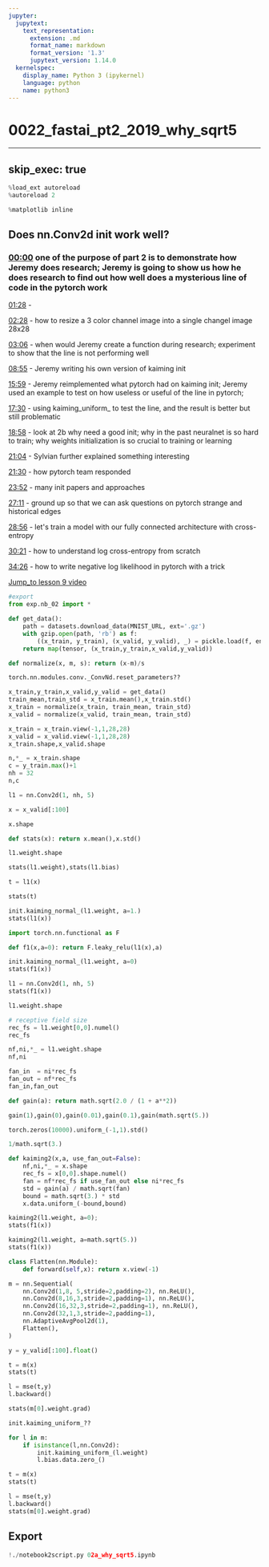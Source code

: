 ```yaml
---
jupyter:
  jupytext:
    text_representation:
      extension: .md
      format_name: markdown
      format_version: '1.3'
      jupytext_version: 1.14.0
  kernelspec:
    display_name: Python 3 (ipykernel)
    language: python
    name: python3
---
```


# 0022_fastai_pt2_2019_why_sqrt5

<!-- #raw -->
---
skip_exec: true
---
<!-- #endraw -->

```python
%load_ext autoreload
%autoreload 2

%matplotlib inline
```

## Does nn.Conv2d init work well?
### [00:00](https://youtu.be/AcA8HAYh7IE?list=PLfYUBJiXbdtTIdtE1U8qgyxo4Jy2Y91uj&t=0) one of the purpose of part 2 is to demonstrate how Jeremy does research; Jeremy is going to show us how he does research to find out how well does a mysterious line of code in the pytorch work

[01:28](https://youtu.be/AcA8HAYh7IE?list=PLfYUBJiXbdtTIdtE1U8qgyxo4Jy2Y91uj&t=88) - 

[02:28](https://youtu.be/AcA8HAYh7IE?list=PLfYUBJiXbdtTIdtE1U8qgyxo4Jy2Y91uj&t=148) - how to resize a 3 color channel image into a single changel image 28x28

[03:06](https://youtu.be/AcA8HAYh7IE?list=PLfYUBJiXbdtTIdtE1U8qgyxo4Jy2Y91uj&t=186) - when would Jeremy create a function during research; experiment to show that the line is not performing well

[08:55](https://youtu.be/AcA8HAYh7IE?list=PLfYUBJiXbdtTIdtE1U8qgyxo4Jy2Y91uj&t=535) - Jeremy writing his own version of kaiming init

[15:59](https://youtu.be/AcA8HAYh7IE?list=PLfYUBJiXbdtTIdtE1U8qgyxo4Jy2Y91uj&t=959) - Jeremy reimplemented what pytorch had on kaiming init; Jeremy used an example to test on how useless or useful of the line in pytorch;

[17:30](https://youtu.be/AcA8HAYh7IE?list=PLfYUBJiXbdtTIdtE1U8qgyxo4Jy2Y91uj&t=1050) -  using kaiming_uniform_ to test the line, and the result is better but still problematic

[18:58](https://youtu.be/AcA8HAYh7IE?list=PLfYUBJiXbdtTIdtE1U8qgyxo4Jy2Y91uj&t=1138) - look at 2b why need a good init; why in the past neuralnet is so hard to train; why weights initialization is so crucial to training or learning


[21:04](https://youtu.be/AcA8HAYh7IE?list=PLfYUBJiXbdtTIdtE1U8qgyxo4Jy2Y91uj&t=1264) - Sylvian further explained something interesting 

[21:30](https://youtu.be/AcA8HAYh7IE?list=PLfYUBJiXbdtTIdtE1U8qgyxo4Jy2Y91uj&t=1290) - how pytorch team responded

[23:52](https://youtu.be/AcA8HAYh7IE?list=PLfYUBJiXbdtTIdtE1U8qgyxo4Jy2Y91uj&t=1433) - many init papers and approaches

[27:11](https://youtu.be/AcA8HAYh7IE?list=PLfYUBJiXbdtTIdtE1U8qgyxo4Jy2Y91uj&t=1631) - ground up so that we can ask questions on pytorch strange and historical edges

[28:56](https://youtu.be/AcA8HAYh7IE?list=PLfYUBJiXbdtTIdtE1U8qgyxo4Jy2Y91uj&t=1736) - let's train a model with our fully connected architecture with cross-entropy

[30:21](https://youtu.be/AcA8HAYh7IE?list=PLfYUBJiXbdtTIdtE1U8qgyxo4Jy2Y91uj&t=1821) - how to understand  log cross-entropy from scratch

[34:26](https://youtu.be/AcA8HAYh7IE?list=PLfYUBJiXbdtTIdtE1U8qgyxo4Jy2Y91uj&t=2066) - how to write negative log likelihood in pytorch with a trick



[Jump_to lesson 9 video](https://course19.fast.ai/videos/?lesson=9&t=21)

```python
#export
from exp.nb_02 import *

def get_data():
    path = datasets.download_data(MNIST_URL, ext='.gz')
    with gzip.open(path, 'rb') as f:
        ((x_train, y_train), (x_valid, y_valid), _) = pickle.load(f, encoding='latin-1')
    return map(tensor, (x_train,y_train,x_valid,y_valid))

def normalize(x, m, s): return (x-m)/s
```

```python
torch.nn.modules.conv._ConvNd.reset_parameters??
```

```python
x_train,y_train,x_valid,y_valid = get_data()
train_mean,train_std = x_train.mean(),x_train.std()
x_train = normalize(x_train, train_mean, train_std)
x_valid = normalize(x_valid, train_mean, train_std)
```

```python
x_train = x_train.view(-1,1,28,28)
x_valid = x_valid.view(-1,1,28,28)
x_train.shape,x_valid.shape
```

```python
n,*_ = x_train.shape
c = y_train.max()+1
nh = 32
n,c
```

```python
l1 = nn.Conv2d(1, nh, 5)
```

```python
x = x_valid[:100]
```

```python
x.shape
```

```python
def stats(x): return x.mean(),x.std()
```

```python
l1.weight.shape
```

```python
stats(l1.weight),stats(l1.bias)
```

```python
t = l1(x)
```

```python
stats(t)
```

```python
init.kaiming_normal_(l1.weight, a=1.)
stats(l1(x))
```

```python
import torch.nn.functional as F
```

```python
def f1(x,a=0): return F.leaky_relu(l1(x),a)
```

```python
init.kaiming_normal_(l1.weight, a=0)
stats(f1(x))
```

```python
l1 = nn.Conv2d(1, nh, 5)
stats(f1(x))
```

```python
l1.weight.shape
```

```python
# receptive field size
rec_fs = l1.weight[0,0].numel()
rec_fs
```

```python
nf,ni,*_ = l1.weight.shape
nf,ni
```

```python
fan_in  = ni*rec_fs
fan_out = nf*rec_fs
fan_in,fan_out
```

```python
def gain(a): return math.sqrt(2.0 / (1 + a**2))
```

```python
gain(1),gain(0),gain(0.01),gain(0.1),gain(math.sqrt(5.))
```

```python
torch.zeros(10000).uniform_(-1,1).std()
```

```python
1/math.sqrt(3.)
```

```python
def kaiming2(x,a, use_fan_out=False):
    nf,ni,*_ = x.shape
    rec_fs = x[0,0].shape.numel()
    fan = nf*rec_fs if use_fan_out else ni*rec_fs
    std = gain(a) / math.sqrt(fan)
    bound = math.sqrt(3.) * std
    x.data.uniform_(-bound,bound)
```

```python
kaiming2(l1.weight, a=0);
stats(f1(x))
```

```python
kaiming2(l1.weight, a=math.sqrt(5.))
stats(f1(x))
```

```python
class Flatten(nn.Module):
    def forward(self,x): return x.view(-1)
```

```python
m = nn.Sequential(
    nn.Conv2d(1,8, 5,stride=2,padding=2), nn.ReLU(),
    nn.Conv2d(8,16,3,stride=2,padding=1), nn.ReLU(),
    nn.Conv2d(16,32,3,stride=2,padding=1), nn.ReLU(),
    nn.Conv2d(32,1,3,stride=2,padding=1),
    nn.AdaptiveAvgPool2d(1),
    Flatten(),
)
```

```python
y = y_valid[:100].float()
```

```python
t = m(x)
stats(t)
```

```python
l = mse(t,y)
l.backward()
```

```python
stats(m[0].weight.grad)
```

```python
init.kaiming_uniform_??
```

```python
for l in m:
    if isinstance(l,nn.Conv2d):
        init.kaiming_uniform_(l.weight)
        l.bias.data.zero_()
```

```python
t = m(x)
stats(t)
```

```python
l = mse(t,y)
l.backward()
stats(m[0].weight.grad)
```

## Export

```python
!./notebook2script.py 02a_why_sqrt5.ipynb
```

```python

```
